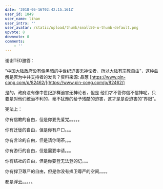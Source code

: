 ```yaml
---
date: '2018-05-16T02:42:15.161Z'
user_id: 1849
user_name: lihan
user_intro: ''
user_avatar: /static/upload/thumb/small50-u-thumb-default.png
upvote: 8
downvote: 0
comments:
    - ''
---
```


谢谢TED邀答：

“中国大陆政府没有像黑暗的中世纪迫害无神论者，所以大陆有宗教自由”，这种曲解是否为中共支持者的发言？资料来源: 品葱 [https://www.pin-cong.com/p/82462/](https://www.pin-cong.com/p/82462/)

  

是的，政府没有像中世纪那样迫害无神论者，但是 他们才不管你信不信神呢，只要是对他们统治不利的，毫不犹豫的给予残酷的迫害，这才是是否迫害的“界限”。

宪法上：

你有信教的自由，但是你要先爱党。。。。。

你有迁徙的自由，但是你有户口。。。

你有言论的自由，但是请你喝茶。。。

你有游行的自由，但是需要申请。。。

你有结社的自由，但是你要登无法登的记。。。

你有捍卫尊严的自由，但是你没有捍卫尊严的空间。。。。

都是浮云。。。。。
